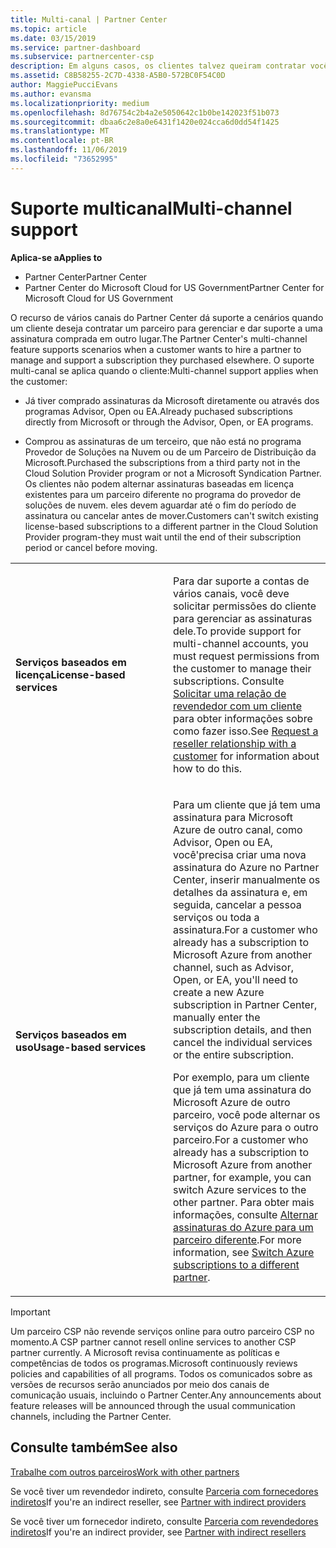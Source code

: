 ```yaml
---
title: Multi-canal | Partner Center
ms.topic: article
ms.date: 03/15/2019
ms.service: partner-dashboard
ms.subservice: partnercenter-csp
description: Em alguns casos, os clientes talvez queiram contratar você para provisionar e dar suporte a uma assinatura que eles compraram em outro lugar.
ms.assetid: C8B58255-2C7D-4338-A5B0-572BC0F54C0D
author: MaggiePucciEvans
ms.author: evansma
ms.localizationpriority: medium
ms.openlocfilehash: 8d76754c2b4a2e5050642c1b0be142023f51b073
ms.sourcegitcommit: dbaa6c2e8a0e6431f1420e024cca6d0dd54f1425
ms.translationtype: MT
ms.contentlocale: pt-BR
ms.lasthandoff: 11/06/2019
ms.locfileid: "73652995"
---
```

# <a name="multi-channel-support"></a><span data-ttu-id="e65e4-103">Suporte multicanal</span><span class="sxs-lookup"><span data-stu-id="e65e4-103">Multi-channel support</span></span>

<span data-ttu-id="e65e4-104">**Aplica-se a**</span><span class="sxs-lookup"><span data-stu-id="e65e4-104">**Applies to**</span></span>

-  <span data-ttu-id="e65e4-105">Partner Center</span><span class="sxs-lookup"><span data-stu-id="e65e4-105">Partner Center</span></span>
-  <span data-ttu-id="e65e4-106">Partner Center do Microsoft Cloud for US Government</span><span class="sxs-lookup"><span data-stu-id="e65e4-106">Partner Center for Microsoft Cloud for US Government</span></span>


<span data-ttu-id="e65e4-107">O recurso de vários canais do Partner Center dá suporte a cenários quando um cliente deseja contratar um parceiro para gerenciar e dar suporte a uma assinatura comprada em outro lugar.</span><span class="sxs-lookup"><span data-stu-id="e65e4-107">The Partner Center's multi-channel feature supports scenarios when a customer wants to hire a partner to manage and support a subscription they purchased elsewhere.</span></span> <span data-ttu-id="e65e4-108">O suporte multi-canal se aplica quando o cliente:</span><span class="sxs-lookup"><span data-stu-id="e65e4-108">Multi-channel support applies when the customer:</span></span>

-   <span data-ttu-id="e65e4-109">Já tiver comprado assinaturas da Microsoft diretamente ou através dos programas Advisor, Open ou EA.</span><span class="sxs-lookup"><span data-stu-id="e65e4-109">Already puchased subscriptions directly from Microsoft or through the Advisor, Open, or EA programs.</span></span>

-   <span data-ttu-id="e65e4-110">Comprou as assinaturas de um terceiro, que não está no programa Provedor de Soluções na Nuvem ou de um Parceiro de Distribuição da Microsoft.</span><span class="sxs-lookup"><span data-stu-id="e65e4-110">Purchased the subscriptions from a third party not in the Cloud Solution Provider program or not a Microsoft Syndication Partner.</span></span> <span data-ttu-id="e65e4-111">Os clientes não podem alternar assinaturas baseadas em licença existentes para um parceiro diferente no programa do provedor de soluções de nuvem. eles devem aguardar até o fim do período de assinatura ou cancelar antes de mover.</span><span class="sxs-lookup"><span data-stu-id="e65e4-111">Customers can't switch existing license-based subscriptions to a different partner in the Cloud Solution Provider program-they must wait until the end of their subscription period or cancel before moving.</span></span>


<table>
<colgroup>
<col width="50%" />
<col width="50%" />
</colgroup>
<tbody>
<tr class="odd">
<td><p><span data-ttu-id="e65e4-112"><strong>Serviços baseados em licença</strong></span><span class="sxs-lookup"><span data-stu-id="e65e4-112"><strong>License-based services</strong></span></span></p></td>
<td><p><span data-ttu-id="e65e4-113">Para dar suporte a contas de vários canais, você deve solicitar permissões do cliente para gerenciar as assinaturas dele.</span><span class="sxs-lookup"><span data-stu-id="e65e4-113">To provide support for multi-channel accounts, you must request permissions from the customer to manage their subscriptions.</span></span> <span data-ttu-id="e65e4-114">Consulte <a href="request-a-relationship-with-a-customer.md" data-raw-source="[Request a reseller relationship with a customer](request-a-relationship-with-a-customer.md)">Solicitar uma relação de revendedor com um cliente</a> para obter informações sobre como fazer isso.</span><span class="sxs-lookup"><span data-stu-id="e65e4-114">See <a href="request-a-relationship-with-a-customer.md" data-raw-source="[Request a reseller relationship with a customer](request-a-relationship-with-a-customer.md)">Request a reseller relationship with a customer</a> for information about how to do this.</span></span></p></td>
</tr>
<tr class="even">
<td><p><span data-ttu-id="e65e4-115"><strong>Serviços baseados em uso</strong></span><span class="sxs-lookup"><span data-stu-id="e65e4-115"><strong>Usage-based services</strong></span></span></p></td>
<td>
<p><span data-ttu-id="e65e4-116">Para um cliente que já tem uma assinatura para Microsoft Azure de outro canal, como Advisor, Open ou EA, você&#39;precisa criar uma nova assinatura do Azure no Partner Center, inserir manualmente os detalhes da assinatura e, em seguida, cancelar a pessoa serviços ou toda a assinatura.</span><span class="sxs-lookup"><span data-stu-id="e65e4-116">For a customer who already has a subscription to Microsoft Azure from another channel, such as Advisor, Open, or EA, you&#39;ll need to create a new Azure subscription in Partner Center, manually enter the subscription details, and then cancel the individual services or the entire subscription.</span></span></p>
<p><span data-ttu-id="e65e4-117">Por exemplo, para um cliente que já tem uma assinatura do Microsoft Azure de outro parceiro, você pode alternar os serviços do Azure para o outro parceiro.</span><span class="sxs-lookup"><span data-stu-id="e65e4-117">For a customer who already has a subscription to Microsoft Azure from another partner, for example, you can switch Azure services to the other partner.</span></span> <span data-ttu-id="e65e4-118">Para obter mais informações, consulte <a href="switch-azure-subscriptions-to-a-different-partner.md" data-raw-source="[Switch Azure subscriptions to a different partner](switch-azure-subscriptions-to-a-different-partner.md)">Alternar assinaturas do Azure para um parceiro diferente</a>.</span><span class="sxs-lookup"><span data-stu-id="e65e4-118">For more information, see <a href="switch-azure-subscriptions-to-a-different-partner.md" data-raw-source="[Switch Azure subscriptions to a different partner](switch-azure-subscriptions-to-a-different-partner.md)">Switch Azure subscriptions to a different partner</a>.</span></span></p>
</td>
</tr>
</tbody>
</table>

> [!IMPORTANT]  
> <span data-ttu-id="e65e4-119">Um parceiro CSP não revende serviços online para outro parceiro CSP no momento.</span><span class="sxs-lookup"><span data-stu-id="e65e4-119">A CSP partner cannot resell online services to another CSP partner currently.</span></span> <span data-ttu-id="e65e4-120">A Microsoft revisa continuamente as políticas e competências de todos os programas.</span><span class="sxs-lookup"><span data-stu-id="e65e4-120">Microsoft continuously reviews policies and capabilities of all programs.</span></span> <span data-ttu-id="e65e4-121">Todos os comunicados sobre as versões de recursos serão anunciados por meio dos canais de comunicação usuais, incluindo o Partner Center.</span><span class="sxs-lookup"><span data-stu-id="e65e4-121">Any announcements about feature releases will be announced through the usual communication channels, including the Partner Center.</span></span> 

## <a name="see-also"></a><span data-ttu-id="e65e4-122">Consulte também</span><span class="sxs-lookup"><span data-stu-id="e65e4-122">See also</span></span>

[<span data-ttu-id="e65e4-123">Trabalhe com outros parceiros</span><span class="sxs-lookup"><span data-stu-id="e65e4-123">Work with other partners</span></span>](work-with-other-partners.md)

<span data-ttu-id="e65e4-124">Se você tiver um revendedor indireto, consulte [Parceria com fornecedores indiretos](indirect-reseller-tasks-in-partner-center.md)</span><span class="sxs-lookup"><span data-stu-id="e65e4-124">If you're an indirect reseller, see [Partner with indirect providers](indirect-reseller-tasks-in-partner-center.md)</span></span>

<span data-ttu-id="e65e4-125">Se você tiver um fornecedor indireto, consulte [Parceria com revendedores indiretos](indirect-provider-tasks-in-partner-center.md)</span><span class="sxs-lookup"><span data-stu-id="e65e4-125">If you're an indirect provider, see [Partner with indirect resellers](indirect-provider-tasks-in-partner-center.md)</span></span> 

 

 



